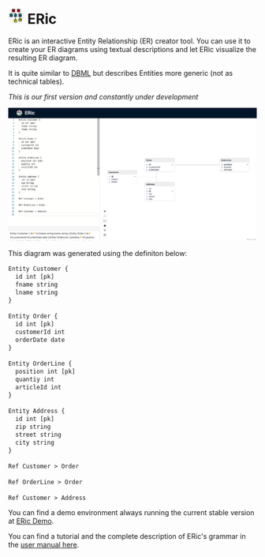 # <img src="src/logo.png" alt="logo" width="32"/> ERic	

ERic is an interactive Entity Relationship (ER) creator tool. You can use it to create your ER diagrams using textual descriptions and let ERic visualize the resulting ER diagram.

It is quite similar to [DBML](https://dbml.dbdiagram.io/) but describes Entities more generic (not as technical tables).

*This is our first version and constantly under development*

![eric.png](eric.png)

This diagram was generated using the definiton below:

```
Entity Customer {
  id int [pk]
  fname string
  lname string
}

Entity Order {
  id int [pk]
  customerId int
  orderDate date
}

Entity OrderLine {
  position int [pk]
  quantiy int
  articleId int
}

Entity Address {
  id int [pk]
  zip string
  street string
  city string  
}

Ref Customer > Order

Ref OrderLine > Order

Ref Customer > Address
```

You can find a demo environment always running the current stable version at [ERic Demo](https://demoeric.netlify.app/).

You can find a tutorial and the complete description of ERic's grammar in the [user manual here](doc/Userdoc.md).
